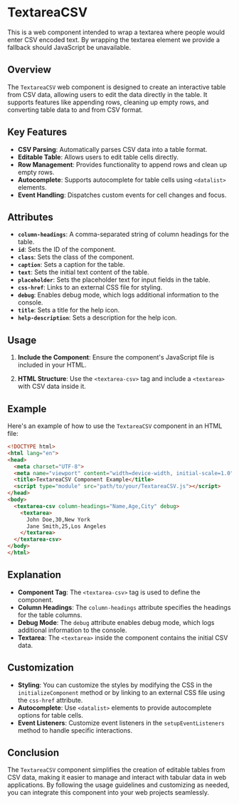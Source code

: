 
# TextareaCSV

This is a web component intended to wrap a textarea where people would enter CSV encoded text.  By wrapping the textarea element we provide a fallback should JavaScript be unavailable.

## Overview

The `TextareaCSV` web component is designed to create an interactive table from CSV data, allowing users to edit the data directly in the table. It supports features like appending rows, cleaning up empty rows, and converting table data to and from CSV format.

## Key Features

- **CSV Parsing**: Automatically parses CSV data into a table format.
- **Editable Table**: Allows users to edit table cells directly.
- **Row Management**: Provides functionality to append rows and clean up empty rows.
- **Autocomplete**: Supports autocomplete for table cells using `<datalist>` elements.
- **Event Handling**: Dispatches custom events for cell changes and focus.

## Attributes

- **`column-headings`**: A comma-separated string of column headings for the table.
- **`id`**: Sets the ID of the component.
- **`class`**: Sets the class of the component.
- **`caption`**: Sets a caption for the table.
- **`text`**: Sets the initial text content of the table.
- **`placeholder`**: Sets the placeholder text for input fields in the table.
- **`css-href`**: Links to an external CSS file for styling.
- **`debug`**: Enables debug mode, which logs additional information to the console.
- **`title`**: Sets a title for the help icon.
- **`help-description`**: Sets a description for the help icon.

## Usage

1. **Include the Component**: Ensure the component's JavaScript file is included in your HTML.

2. **HTML Structure**: Use the `<textarea-csv>` tag and include a `<textarea>` with CSV data inside it.

## Example

Here's an example of how to use the `TextareaCSV` component in an HTML file:

```html
<!DOCTYPE html>
<html lang="en">
<head>
  <meta charset="UTF-8">
  <meta name="viewport" content="width=device-width, initial-scale=1.0">
  <title>TextareaCSV Component Example</title>
  <script type="module" src="path/to/your/TextareaCSV.js"></script>
</head>
<body>
  <textarea-csv column-headings="Name,Age,City" debug>
    <textarea>
      John Doe,30,New York
      Jane Smith,25,Los Angeles
    </textarea>
  </textarea-csv>
</body>
</html>
```

## Explanation

- **Component Tag**: The `<textarea-csv>` tag is used to define the component.
- **Column Headings**: The `column-headings` attribute specifies the headings for the table columns.
- **Debug Mode**: The `debug` attribute enables debug mode, which logs additional information to the console.
- **Textarea**: The `<textarea>` inside the component contains the initial CSV data.

## Customization

- **Styling**: You can customize the styles by modifying the CSS in the `initializeComponent` method or by linking to an external CSS file using the `css-href` attribute.
- **Autocomplete**: Use `<datalist>` elements to provide autocomplete options for table cells.
- **Event Listeners**: Customize event listeners in the `setupEventListeners` method to handle specific interactions.

## Conclusion

The `TextareaCSV` component simplifies the creation of editable tables from CSV data, making it easier to manage and interact with tabular data in web applications. By following the usage guidelines and customizing as needed, you can integrate this component into your web projects seamlessly.
